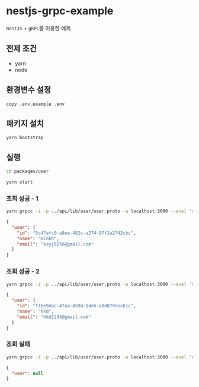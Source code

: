 # nestjs-grpc-example

`NestJS` + `gRPC`를 이용한 예제

## 전제 조건

- yarn
- node

## 환경변수 설정

```
copy .env.example .env
```

## 패키지 설치

```
yarn bootstrap
```

## 실행

```bash
cd packages/user
```

```bash
yarn start
```

### 조회 성공 - 1

```bash
yarn grpcc -i -p ../api/lib/user/user.proto -a localhost:3000 --eval 'client.getUserByEmail({ "email": "ksyj8256@gmail.com" }, printReply)'
```

```json
{
  "user": {
    "id": "5c47afc0-a8ee-482c-a274-97f2a2742cbc",
    "name": "minkh",
    "email": "ksyj8256@gmail.com"
  }
}
```

### 조회 성공 - 2

```bash
yarn grpcc -i -p ../api/lib/user/user.proto -a localhost:3000 --eval 'client.getUserByEmail({ "email": "hkd1234@gmail.com" }, printReply)'
```

```json
{
  "user": {
    "id": "f1be9dac-47aa-4594-9de6-a0d070decb1c",
    "name": "hkd",
    "email": "hkd1234@gmail.com"
  }
}
```

### 조회 실패

```bash
yarn grpcc -i -p ../api/lib/user/user.proto -a localhost:3000 --eval 'client.getUserByEmail({ "email": "unknown" }, printReply)'
```

```json
{
  "user": null
}
```

